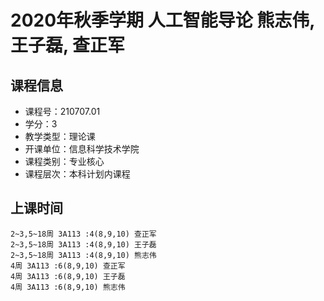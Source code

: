 # 2020年秋季学期 人工智能导论 熊志伟, 王子磊, 查正军






## 课程信息

- 课程号：210707.01
- 学分：3
- 教学类型：理论课
- 开课单位：信息科学技术学院
- 课程类别：专业核心
- 课程层次：本科计划内课程

## 上课时间

```
2~3,5~18周 3A113 :4(8,9,10) 查正军
2~3,5~18周 3A113 :4(8,9,10) 王子磊
2~3,5~18周 3A113 :4(8,9,10) 熊志伟
4周 3A113 :6(8,9,10) 查正军
4周 3A113 :6(8,9,10) 王子磊
4周 3A113 :6(8,9,10) 熊志伟
```

